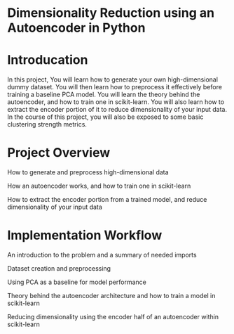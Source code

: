 # Dimensionality Reduction using an Autoencoder in Python

# Introducation

In this project, You will learn how to generate your own high-dimensional dummy dataset. You will then learn how to preprocess it effectively before training a baseline PCA model. You will learn the theory behind the autoencoder, and how to train one in scikit-learn. You will also learn how to extract the encoder portion of it to reduce dimensionality of your input data. In the course of this project, you will also be exposed to some basic clustering strength metrics.

# Project Overview
How to generate and preprocess high-dimensional data

How an autoencoder works, and how to train one in scikit-learn

How to extract the encoder portion from a trained model, and reduce dimensionality of your input data

# Implementation Workflow
An introduction to the problem and a summary of needed imports

Dataset creation and preprocessing

Using PCA as a baseline for model performance

Theory behind the autoencoder architecture and how to train a model in scikit-learn

Reducing dimensionality using the encoder half of an autoencoder within scikit-learn
